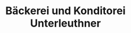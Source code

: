 ---
title: "Bäckerei und Konditorei Unterleuthner"
url: /manhartsbrunn/baeckerei-und-konditorei-unterleuthner/
shop: Bäckerei
---